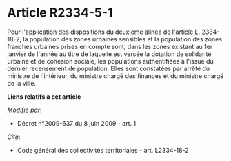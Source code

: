 # Article R2334-5-1

Pour l'application des dispositions du deuxième alinéa de l'article L. 2334-18-2, la population des zones urbaines sensibles
et la population des zones franches urbaines prises en compte sont, dans les zones existant au 1er janvier de l'année au
titre de laquelle est versée la dotation de solidarité urbaine et de cohésion sociale, les populations authentifiées à
l'issue du dernier recensement de population. Elles sont constatées par arrêté du ministre de l'intérieur, du ministre chargé
des finances et du ministre chargé de la ville.

**Liens relatifs à cet article**

_Modifié par_:

  - Décret n°2009-637 du 8 juin 2009 - art. 1

_Cite_:

  - Code général des collectivités territoriales - art. L2334-18-2
